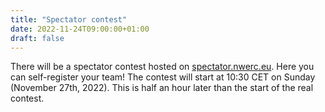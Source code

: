```yaml
---
title: "Spectator contest"
date: 2022-11-24T09:00:00+01:00
draft: false
---
```


There will be a spectator contest hosted on [spectator.nwerc.eu](https://spectator.nwerc.eu).
Here you can self-register your team!
The contest will start at 10:30 CET on Sunday (November 27th, 2022). This is half an hour later than the start of the real contest.
